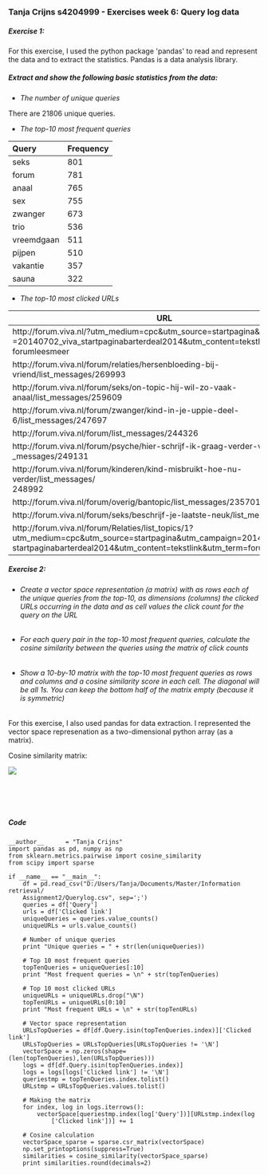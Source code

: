### Tanja Crijns s4204999 - Exercises week 6: Query log data

##### Exercise 1:
For this exercise, I used the python package 'pandas' to read and represent the data and to extract the statistics. Pandas is a data analysis library. <br/>

##### *Extract and show the following basic statistics from the data:*
- *The number of unique queries*<br/>

There are 21806 unique queries.
- *The top-10 most frequent queries*<br/>

| Query |Frequency |
|:---|:---|
|seks    |      801|
|forum    |     781|
|anaal     |    765|
|sex       |    755|
|zwanger    |   673|
|trio       |   536|
|vreemdgaan |   511|
|pijpen   |     510|
|vakantie  |    357|
|sauna     |    322|
- *The top-10 most clicked URLs* <br/>

|URL|Frequency|
|---|---|
|http:<span><span>//forum.viva.nl/?utm_medium=cpc&utm_source=startpagina&utm_campaign<br>=20140702_viva_startpaginabarterdeal2014&utm_content=tekstlink&utm_term=<br>forumleesmeer    |           47|
|http:<span><span>//forum.viva.nl/forum/relaties/hersenbloeding-bij-vriend/list_messages/269993                                                                                                     |     36|
|http:<span><span>//forum.viva.nl/forum/seks/on-topic-hij-wil-zo-vaak-anaal/list_messages/259609                                                                                                    |      34|
|http:<span><span>//forum.viva.nl/forum/zwanger/kind-in-je-uppie-deel-6/list_messages/247697                                                                                                        |      31|
|http:<span><span>//forum.viva.nl/forum/list_messages/244326                                                                                                                                        |      29|
|http:<span><span>//forum.viva.nl/forum/psyche/hier-schrijf-ik-graag-verder-van-mij-af/list<br>_messages/249131                                                                                         |      29|
|http:<span><span>//forum.viva.nl/forum/kinderen/kind-misbruikt-hoe-nu-verder/list_messages/<br>248992                                                                                                  |      27|
|http:<span><span>//forum.viva.nl/forum/overig/bantopic/list_messages/235701                                                                                                                        |      26|
|http:<span><span>//forum.viva.nl/forum/seks/beschrijf-je-laatste-neuk/list_messages/71343                                                                                                          |      26|
|http:<span><span>//forum.viva.nl/forum/Relaties/list_topics/1?utm_medium=cpc&utm_source=startpagina&utm_campaign=20140702_viva_<br>startpaginabarterdeal2014&utm_content=tekstlink&utm_term=forumrelaties |    25|


##### Exercise 2:
- ###### *Create a vector space representation (a matrix) with as rows each of the unique queries from the top-10, as dimensions (columns) the clicked URLs occurring in the data and as cell values the click count for the query on the URL*
- ###### *For each query pair in the top-10 most frequent queries, calculate the cosine similarity between the queries using the matrix of click counts*
- ###### *Show a 10-by-10 matrix with the top-10 most frequent queries as rows and columns and a cosine similarity score in each cell. The diagonal will be all 1s. You can keep the bottom half of the matrix empty (because it is symmetric)*

For this exercise, I also used pandas for data extraction. I represented the vector space represenation as a two-dimensional python array (as a matrix).<br>

Cosine similarity matrix:

<!-- ||Seks|Forum|Anaal|Sex|Zwanger|Trio|Vreemdgaan|Pijpen|Vakantie|Sauna|
|---|---|---|---|---|---|---|---|---|---|---|
|**Seks**| 1.   | 0.  |  0.01 | 0.15 | 0.01  |0.01 | 0.  | 0.01 | 0.  |  0.03|
|**Forum**| 0.  |  1.   | 0. |   0.   | 0.   | 0.  |  0.  |  0. |   0. |   0.  |
|**Anaal**| 0.01 | 0.  |  1.  |  0.01 | 0.  |  0. |   0. |   0.01 | 0.  |  0.  |
|**Sex**| 0.15 | 0. |   0.01 | 1.  |  0.  |  0. |   0.02|  0.  |  0.  |  0.02|
|**Zwanger**| 0.01 | 0. |   0.  |  0.  |  1.  |  0. |   0.  |  0.  |  0.  |  0.  |
|**Trio**| 0.01 | 0. |   0.   | 0.  |  0.  |  1. |   0.  |  0. |   0.  |  0.  |
|**Vreemdgaan**| 0.   | 0. |   0.   | 0.02|  0. |   0. |   1.  |  0.01 | 0.  |  0.  |
|**Pijpen**| 0.01 | 0. |   0.01 | 0.   | 0. |   0. |   0.01 | 1.  |  0.  |  0.  |
|**Vakantie**| 0. |   0.  |  0. |   0. |   0. |   0. |   0.   | 0.   | 1.  |  0.  |
|**Sauna**| 0.03 | 0. |   0.  |  0.02 | 0. |   0. |   0. |   0. |   0.  |  1.  | -->
![](http://i.imgur.com/CcaBhxO.png)
<br>
<br>
<br>
<br>
<br>
##### Code
```
__author__      = "Tanja Crijns"
import pandas as pd, numpy as np
from sklearn.metrics.pairwise import cosine_similarity
from scipy import sparse

if __name__ == "__main__":
    df = pd.read_csv("D:/Users/Tanja/Documents/Master/Information retrieval/
    Assignment2/Querylog.csv", sep=';')
    queries = df['Query']
    urls = df['Clicked link']
    uniqueQueries = queries.value_counts()
    uniqueURLs = urls.value_counts()

    # Number of unique queries
    print "Unique queries = " + str(len(uniqueQueries))

    # Top 10 most frequent queries
    topTenQueries = uniqueQueries[:10]
    print "Most frequent queries = \n" + str(topTenQueries)

    # Top 10 most clicked URLs
    uniqueURLs = uniqueURLs.drop("\N")
    topTenURLs = uniqueURLs[0:10]
    print "Most frequent URLs = \n" + str(topTenURLs)

    # Vector space representation
    URLsTopQueries = df[df.Query.isin(topTenQueries.index)]['Clicked link']
    URLsTopQueries = URLsTopQueries[URLsTopQueries != '\N']
    vectorSpace = np.zeros(shape=(len(topTenQueries),len(URLsTopQueries)))
    logs = df[df.Query.isin(topTenQueries.index)]
    logs = logs[logs['Clicked link'] != '\N']
    queriestmp = topTenQueries.index.tolist()
    URLstmp = URLsTopQueries.values.tolist()

    # Making the matrix
    for index, log in logs.iterrows():
        vectorSpace[queriestmp.index(log['Query'])][URLstmp.index(log
            ['Clicked link'])] += 1

    # Cosine calculation
    vectorSpace_sparse = sparse.csr_matrix(vectorSpace)
    np.set_printoptions(suppress=True)
    similarities = cosine_similarity(vectorSpace_sparse)
    print similarities.round(decimals=2)

```
